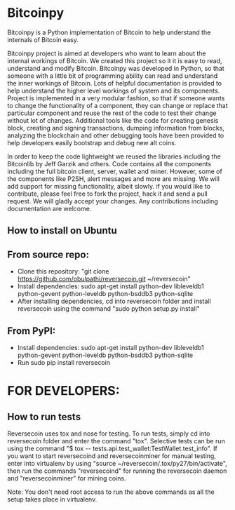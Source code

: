 Bitcoinpy
=========

Bitcoinpy is a Python implementation of Bitcoin to help understand the internals of Bitcoin easy.


Bitcoinpy project is aimed at developers who want to learn about the internal workings of Bitcoin. We created this project so it it is easy to read, understand and modify Bitcoin. Bitcoinpy was developed in Python, so that someone with a little bit of programming ability can read and understand the inner workings of Bitcoin. Lots of helpful documentation is provided to help understand the higher level workings of system and its components. Project is implemented in a very modular fashion, so that if someone wants to change the functionality of a component, they can change or replace that particular component and reuse the rest of the code to test their change without lot of changes. Additional tools like the code for creating genesis block, creating and signing transactions, dumping information from blocks, analyzing the blockchain and other debugging tools have been provided to help developers easily bootstrap and debug new alt coins.

In order to keep the code lightweight we reused the libraries including the Bitcoinlib by Jeff Garzik and others. Code contains all the components including the full bitcoin client, server, wallet and miner. However, some of the components like P2SH, alert messages and more are missing. We will add support for missing functionality, albeit slowly. if you would like to contribute, please feel free to fork the project, hack it and send a pull request. We will gladly accept your changes. Any contributions including documentation are welcome.

How to install on Ubuntu
------------------------

From source repo:
------------------
* Clone this repository: "git clone https://github.com/obulpathi/reversecoin.git ~/reversecoin"
* Install dependencies: sudo apt-get install python-dev libleveldb1 python-gevent python-leveldb python-bsddb3 python-sqlite
* After installing dependencies, cd into reversecoin folder and install reversecoin using the command "sudo python setup.py install"

From PyPI:
-----------
* Install dependencies: sudo apt-get install python-dev libleveldb1 python-gevent python-leveldb python-bsddb3 python-sqlite
* Run sudo pip install reversecoin

FOR DEVELOPERS:
===============

How to run tests
-----------------
Reversecoin uses tox and nose for testing. To run tests, simply cd into reversecoin folder and enter the command "tox". Selective tests can be run using the command "$ tox -- tests.api.test_wallet:TestWallet.test_info". If you want to start reversecoind and reversecoinminer for manual testing, enter into virtualenv by using "source ~/reversecoin/.tox/py27/bin/activate", then run the commands "reversecoind" for running the reversecoin daemon and "reversecoinminer" for mining coins.

Note: You don't need root access to run the above commands as all the setup takes place in virtualenv.
